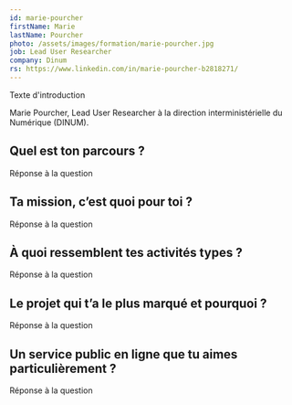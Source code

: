 ```yaml
---
id: marie-pourcher
firstName: Marie
lastName: Pourcher
photo: /assets/images/formation/marie-pourcher.jpg
job: Lead User Researcher
company: Dinum
rs: https://www.linkedin.com/in/marie-pourcher-b2818271/
---
```


<p class="fr-text--lead">Texte d'introduction</p>

<p class="fr-text--lead">Marie Pourcher, <span lang="en">Lead User Researcher</span> à la direction interministérielle du Numérique (DINUM).</p>

<h2 class="fr-h6">Quel est ton parcours&nbsp;?</h2>

Réponse à la question

<h2 class="fr-h6">Ta mission, c’est quoi pour toi&nbsp;?</h2>

Réponse à la question

<h2 class="fr-h6">À quoi ressemblent tes activités types&nbsp;?</h2>

Réponse à la question

<h2 class="fr-h6">Le projet qui t’a le plus marqué et pourquoi&nbsp;?</h2>

Réponse à la question

<h2 class="fr-h6">Un service public en ligne que tu aimes particulièrement&nbsp;?</h2>

Réponse à la question
